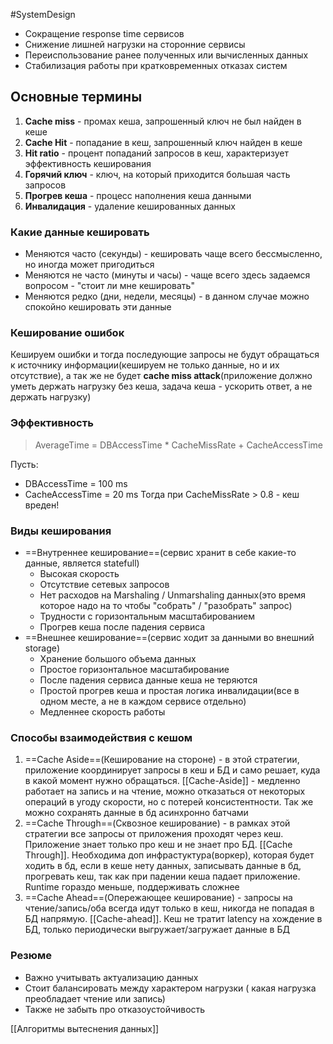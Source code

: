 #SystemDesign 

- Сокращение response time сервисов
- Снижение лишней нагрузки на сторонние сервисы
- Переиспользование ранее полученных или вычисленных данных
- Стабилизация работы при кратковременных отказах систем

## Основные термины

1. **Cache miss** - промах кеша, запрошенный ключ не был найден в кеше
2. **Cache Hit** - попадание в кеш, запрошенный ключ найден в кеше
3. **Hit ratio** - процент попаданий запросов в кеш, характеризует эффективность кеширования
4. **Горячий ключ** - ключ, на который приходится большая часть запросов
5. **Прогрев кеша** - процесс наполнения кеша данными
6. **Инвалидация** - удаление кешированных данных

### Какие данные кешировать
- Меняются часто (секунды) - кешировать чаще всего бессмысленно, но иногда может пригодиться
- Меняются не часто (минуты и часы) - чаще всего здесь задаемся вопросом - "стоит ли мне кешировать"
- Меняются редко (дни, недели, месяцы) - в данном случае можно спокойно кешировать эти данные

### Кеширование ошибок
Кешируем ошибки и тогда последующие запросы не будут обращаться к источнику информации(кешируем не только данные, но и их отсутствие), а так же не будет **cache miss attack**(приложение должно уметь держать нагрузку без кеша, задача кеша - ускорить ответ, а не держать нагрузку)

### Эффективность

>AverageTime = DBAccessTime * CacheMissRate + CacheAccessTime

Пусть:
- DBAccessTime = 100 ms
- CacheAccessTime = 20 ms
Тогда при CacheMissRate > 0.8 - кеш вреден!

### Виды кеширования
- ==Внутреннее кеширование==(сервис хранит в себе какие-то данные, является statefull)
	- Высокая скорость 
	- Отсутствие сетевых запросов
	- Нет расходов на Marshaling / Unmarshaling данных(это время которое надо на то чтобы "собрать" / "разобрать" запрос)
	- Трудности с горизонтальным масштабированием
	- Прогрев кеша после падения сервиса
- ==Внешнее кеширование==(сервис ходит за данными во внешний storage)
	- Хранение большого объема данных
	- Простое горизонтальное масштабирование
	- После падения сервиса данные кеша не теряются
	- Простой прогрев кеша и простая логика инвалидации(все в одном месте, а не в каждом сервисе отдельно)
	- Медленнее скорость работы 

### Способы взаимодействия с кешом
1. ==Cache Aside==(Кеширование на стороне) - в этой стратегии, приложение координирует запросы в кеш и БД и само решает, куда в какой момент нужно обращаться. [[Cache-Aside]] - медленно работает на запись и на чтение, можно отказаться от некоторых операций в угоду скорости, но с потерей консистентности. Так же можно сохранять данные в бд асинхронно батчами
2. ==Cache Through==(Сквозное кеширование) - в рамках этой стратегии все запросы от приложения проходят через кеш. Приложение знает только про кеш и не знает про БД. [[Cache Through]]. Необходима доп инфрастуктура(воркер), которая будет ходить в бд, если в кеше нету данных, записывать данные в бд, прогревать кеш, так как при падении кеша падает приложение. Runtime гораздо меньше, поддерживать сложнее
3. ==Cache Ahead==(Опережающее кеширование) - запросы на чтение/запись/оба всегда идут только в кеш, никогда не попадая в БД напрямую. [[Cache-ahead]]. Кеш не тратит latency на хождение в БД, только периодически выгружает/загружает данные в БД

### Резюме
- Важно учитывать актуализацию данных
- Стоит балансировать между характером нагрузки ( какая нагрузка преобладает чтение или запись)
- Также не забыть про отказоустойчивость

[[Алгоритмы вытеснения данных]]